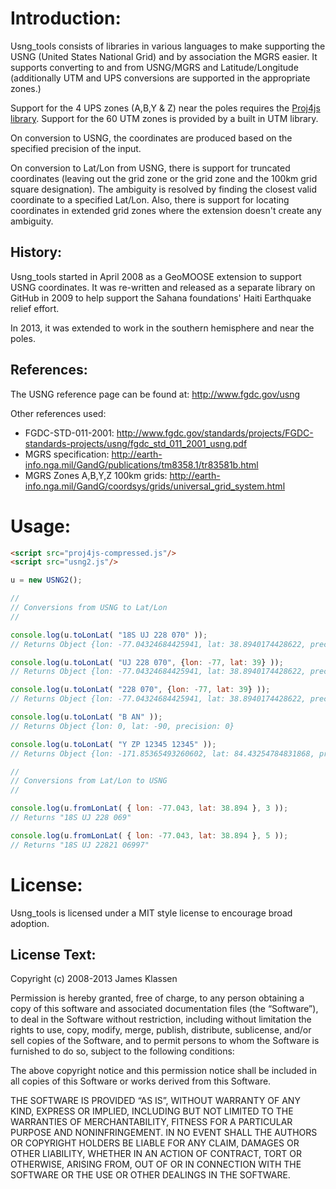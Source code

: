 Introduction:
=============

Usng_tools consists of libraries in various languages to make supporting the
USNG (United States National Grid) and by association the MGRS easier.  It
supports converting to and from USNG/MGRS and Latitude/Longitude (additionally
UTM and UPS conversions are supported in the appropriate zones.)

Support for the 4 UPS zones (A,B,Y & Z) near the poles requires the [Proj4js
library](http://trac.osgeo.org/proj4js/).  Support for the 60 UTM zones is
provided by a built in UTM library.

On conversion to USNG, the coordinates are produced based on the specified
precision of the input.

On conversion to Lat/Lon from USNG, there is support for truncated coordinates
(leaving out the grid zone or the grid zone and the 100km grid square
designation).  The ambiguity is resolved by finding the closest valid
coordinate to a specified Lat/Lon.  Also, there is support for locating
coordinates in extended grid zones where the extension doesn't create any
ambiguity.

History:
--------

Usng_tools started in April 2008 as a GeoMOOSE extension to support USNG
coordinates.  It was re-written and released as a separate library on GitHub in
2009 to help support the Sahana foundations' Haiti Earthquake relief effort.

In 2013, it was extended to work in the southern hemisphere and near the poles.

References:
-----------

The USNG reference page can be found at: http://www.fgdc.gov/usng

Other references used:

- FGDC-STD-011-2001: http://www.fgdc.gov/standards/projects/FGDC-standards-projects/usng/fgdc_std_011_2001_usng.pdf
- MGRS specification: http://earth-info.nga.mil/GandG/publications/tm8358.1/tr83581b.html
- MGRS Zones A,B,Y,Z 100km grids: http://earth-info.nga.mil/GandG/coordsys/grids/universal_grid_system.html


Usage:
======

```html
<script src="proj4js-compressed.js"/>
<script src="usng2.js"/>
```

```javascript
u = new USNG2();

//
// Conversions from USNG to Lat/Lon
//

console.log(u.toLonLat( "18S UJ 228 070" ));
// Returns Object {lon: -77.04324684425941, lat: 38.8940174428622, precision: 3}

console.log(u.toLonLat( "UJ 228 070", {lon: -77, lat: 39} ));
// Returns Object {lon: -77.04324684425941, lat: 38.8940174428622, precision: 3}

console.log(u.toLonLat( "228 070", {lon: -77, lat: 39} ));
// Returns Object {lon: -77.04324684425941, lat: 38.8940174428622, precision: 3}

console.log(u.toLonLat( "B AN" ));
// Returns Object {lon: 0, lat: -90, precision: 0}

console.log(u.toLonLat( "Y ZP 12345 12345" ));
// Returns Object {lon: -171.85365493260602, lat: 84.43254784831868, precision: 5}

//
// Conversions from Lat/Lon to USNG
//

console.log(u.fromLonLat( { lon: -77.043, lat: 38.894 }, 3 ));
// Returns "18S UJ 228 069"

console.log(u.fromLonLat( { lon: -77.043, lat: 38.894 }, 5 ));
// Returns "18S UJ 22821 06997"
```

License:
========

Usng_tools is licensed under a MIT style license to encourage broad adoption.

License Text:
-------------

Copyright (c) 2008-2013 James Klassen

Permission is hereby granted, free of charge, to any person obtaining a copy of
this software and associated documentation files (the “Software”), to deal in
the Software without restriction, including without limitation the rights to
use, copy, modify, merge, publish, distribute, sublicense, and/or sell copies
of the Software, and to permit persons to whom the Software is furnished to do
so, subject to the following conditions:

The above copyright notice and this permission notice shall be included in all
copies of this Software or works derived from this Software.

THE SOFTWARE IS PROVIDED “AS IS”, WITHOUT WARRANTY OF ANY KIND, EXPRESS OR
IMPLIED, INCLUDING BUT NOT LIMITED TO THE WARRANTIES OF MERCHANTABILITY,
FITNESS FOR A PARTICULAR PURPOSE AND NONINFRINGEMENT. IN NO EVENT SHALL THE
AUTHORS OR COPYRIGHT HOLDERS BE LIABLE FOR ANY CLAIM, DAMAGES OR OTHER
LIABILITY, WHETHER IN AN ACTION OF CONTRACT, TORT OR OTHERWISE, ARISING FROM,
OUT OF OR IN CONNECTION WITH THE SOFTWARE OR THE USE OR OTHER DEALINGS IN THE
SOFTWARE.


